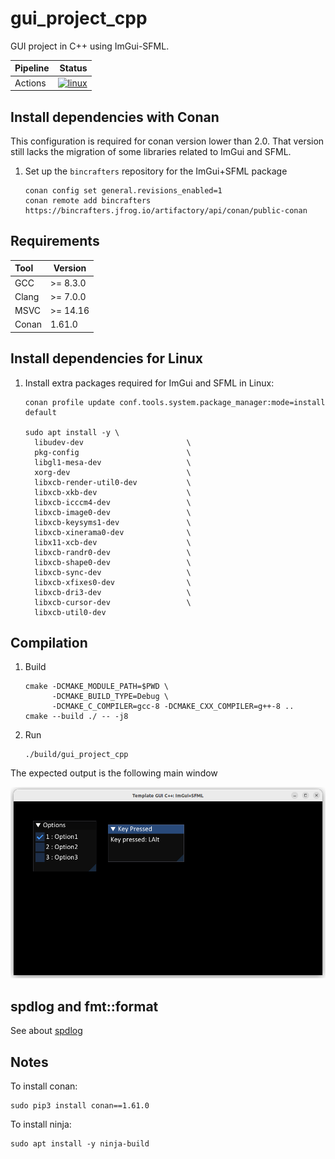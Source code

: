 # gui_project_cpp

GUI project in C++ using ImGui-SFML.

| Pipeline |                                                                                                                                                                               Status |
|----------|-------------------------------------------------------------------------------------------------------------------------------------------------------------------------------------:|
| Actions  | [![linux](https://github.com/spjuanjoc/gui_project_cpp/actions/workflows/linux.yml/badge.svg?branch=main)](https://github.com/spjuanjoc/gui_project_cpp/actions/workflows/linux.yml) |

[//]: # (| Coverage | [![codecov]&#40;https://codecov.io/gh/spjuanjoc/gui_project_cpp/branch/main/graph/badge.svg&#41;]&#40;https://codecov.io/gh/spjuanjoc/gui_project_cpp&#41; |)

## Install dependencies with Conan

This configuration is required for conan version lower than 2.0.
That version still lacks the migration of some libraries related to ImGui and
SFML.

1. Set up the `bincrafters` repository for the ImGui+SFML package

    ```shell
    conan config set general.revisions_enabled=1
    conan remote add bincrafters https://bincrafters.jfrog.io/artifactory/api/conan/public-conan
    ```


## Requirements

| Tool  | Version  |
|:------|----------|
| GCC   | >= 8.3.0 |
| Clang | >= 7.0.0 |
| MSVC  | >= 14.16 |
| Conan | 1.61.0   |


## Install dependencies for Linux

1. Install extra packages required for ImGui and SFML in Linux:

    ```shell 
    conan profile update conf.tools.system.package_manager:mode=install default
    
    sudo apt install -y \
      libudev-dev                       \
      pkg-config                        \
      libgl1-mesa-dev                   \
      xorg-dev                          \
      libxcb-render-util0-dev           \
      libxcb-xkb-dev                    \
      libxcb-icccm4-dev                 \
      libxcb-image0-dev                 \
      libxcb-keysyms1-dev               \
      libxcb-xinerama0-dev              \
      libx11-xcb-dev                    \
      libxcb-randr0-dev                 \
      libxcb-shape0-dev                 \
      libxcb-sync-dev                   \
      libxcb-xfixes0-dev                \
      libxcb-dri3-dev                   \
      libxcb-cursor-dev                 \
      libxcb-util0-dev
    ``` 

## Compilation

1. Build

    ```shell
    cmake -DCMAKE_MODULE_PATH=$PWD \ 
          -DCMAKE_BUILD_TYPE=Debug \ 
          -DCMAKE_C_COMPILER=gcc-8 -DCMAKE_CXX_COMPILER=g++-8 .. 
    cmake --build ./ -- -j8 
    ```

2. Run

    ```shell
    ./build/gui_project_cpp
    ```

The expected output is the following main window

![The window shown when run with no modifications](./docs/images/main-window.png "main-window")


## spdlog and fmt::format

See about [spdlog](https://github.com/gabime/spdlog/wiki/3.-Custom-formatting)

## Notes

To install conan: 

```shell
sudo pip3 install conan==1.61.0
```

To install ninja: 

```shell
sudo apt install -y ninja-build
```
